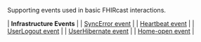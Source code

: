 Supporting events used in basic FHIRcast interactions.

| **Infrastructure Events** |
| [SyncError event](3-2-1-SyncError.html) |
| [Heartbeat event](3-2-2-Heartbeat.html) |
| [UserLogout event](3-2-3-UserLogout.html) |
| [UserHibernate event](3-2-4-UserHibernate.html) |
| [Home-open event](3-2-5-Home-open.html) |
